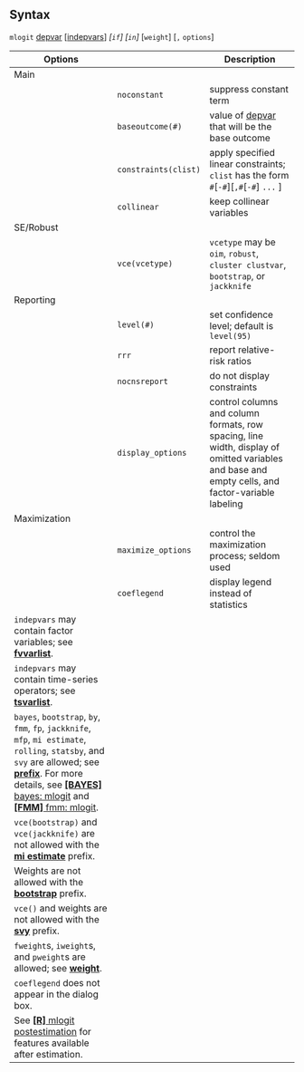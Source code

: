 ## Syntax

`mlogit`
[depvar](http://www.stata.com/help.cgi?depvar)
\[[indepvars](http://www.stata.com/help.cgi?indepvars)\]
_\[`if`\] \[`in`\]_ \[`weight`\] \[`,`
`options`\]

| Options                                                                                                                                                                                                                                                                                                                                                                                                                                                                       |                          | Description                                                                                                                                      |
|-------------------------------------------------------------------------------------------------------------------------------------------------------------------------------------------------------------------------------------------------------------------------------------------------------------------------------------------------------------------------------------------------------------------------------------------------------------------------------|--------------------------|--------------------------------------------------------------------------------------------------------------------------------------------------|
| Main                                                                                                                                                                                                                                                                                                                                                                                                                                                                          |                          |                                                                                                                                                  |
|                                                                                                                                                                                                                                                                                                                                                                                                                                                                               | `noconstant`             | suppress constant term                                                                                                                           |
|                                                                                                                                                                                                                                                                                                                                                                                                                                                                               | `baseoutcome(#)`         | value of [depvar](http://www.stata.com/help.cgi?depvar) that will be the base outcome                                 |
|                                                                                                                                                                                                                                                                                                                                                                                                                                                                               | `constraints(clist)` | apply specified linear constraints; `clist` has the form `#`\[`-#`\]\[`,#`\[`-#`\] `...` \]                                                |
|                                                                                                                                                                                                                                                                                                                                                                                                                                                                               | `collinear`              | keep collinear variables                                                                                                                         |
| SE/Robust                                                                                                                                                                                                                                                                                                                                                                                                                                                                     |                          |                                                                                                                                                  |
|                                                                                                                                                                                                                                                                                                                                                                                                                                                                               | `vce(vcetype)`           | `vcetype` may be `oim`, `robust`, `cluster clustvar`, `bootstrap`, or `jackknife`                                                              |
| Reporting                                                                                                                                                                                                                                                                                                                                                                                                                                                                     |                          |                                                                                                                                                  |
|                                                                                                                                                                                                                                                                                                                                                                                                                                                                               | `level(#)`               | set confidence level; default is `level(95)`                                                                                                     |
|                                                                                                                                                                                                                                                                                                                                                                                                                                                                               | `rrr`                    | report relative-risk ratios                                                                                                                      |
|                                                                                                                                                                                                                                                                                                                                                                                                                                                                               | `nocnsreport`            | do not display constraints                                                                                                                       |
|                                                                                                                                                                                                                                                                                                                                                                                                                                                                               | `display_options`        | control columns and column formats, row spacing, line width, display of omitted variables and base and empty cells, and factor-variable labeling |
| Maximization                                                                                                                                                                                                                                                                                                                                                                                                                                                                  |                          |                                                                                                                                                  |
|                                                                                                                                                                                                                                                                                                                                                                                                                                                                               | `maximize_options`       | control the maximization process; seldom used                                                                                                    |
|                                                                                                                                                                                                                                                                                                                                                                                                                                                                               | `coeflegend`             | display legend instead of statistics                                                                                                             |
| `indepvars` may contain factor variables; see [<strong>fvvarlist</strong>](http://www.stata.com/help.cgi?fvvarlist).                                                                                                                                                                                                                                                                                                                               |                          |                                                                                                                                                  |
| `indepvars` may contain time-series operators; see [<strong>tsvarlist</strong>](http://www.stata.com/help.cgi?tsvarlist).                                                                                                                                                                                                                                                                                                                          |                          |                                                                                                                                                  |
| `bayes`, `bootstrap`, `by`, `fmm`, `fp`, `jackknife`, `mfp`, `mi estimate`, `rolling`, `statsby`, and `svy` are allowed; see [<strong>prefix</strong>](http://www.stata.com/help.cgi?prefix). For more details, see [<strong>[BAYES]</strong> bayes: mlogit](http://www.stata.com/help.cgi?bayes_mlogit) and [<strong>[FMM]</strong> fmm: mlogit](http://www.stata.com/help.cgi?fmm_mlogit). |                          |                                                                                                                                                  |
| `vce(bootstrap)` and `vce(jackknife)` are not allowed with the [<strong>mi estimate</strong>](http://www.stata.com/help.cgi?mi%20estimate) prefix.                                                                                                                                                                                                                                                                                                 |                          |                                                                                                                                                  |
| Weights are not allowed with the [<strong>bootstrap</strong>](http://www.stata.com/help.cgi?bootstrap) prefix.                                                                                                                                                                                                                                                                                                                                     |                          |                                                                                                                                                  |
| `vce()` and weights are not allowed with the [<strong>svy</strong>](http://www.stata.com/help.cgi?svy) prefix.                                                                                                                                                                                                                                                                                                                                     |                          |                                                                                                                                                  |
| `fweight`s, `iweight`s, and `pweight`s are allowed; see [<strong>weight</strong>](http://www.stata.com/help.cgi?weight).                                                                                                                                                                                                                                                                                                                           |                          |                                                                                                                                                  |
| `coeflegend` does not appear in the dialog box.                                                                                                                                                                                                                                                                                                                                                                                                                               |                          |                                                                                                                                                  |
| See [<strong>[R]</strong> mlogit postestimation](http://www.stata.com/help.cgi?mlogit_postestimation) for features available after estimation.                                                                                                                                                                                                                                                                                                     |                          |                                                                                                                                                  |
